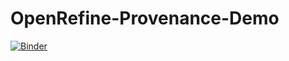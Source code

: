 # OpenRefine-Provenance-Demo

[![Binder](https://mybinder.org/badge_logo.svg)](https://mybinder.org/v2/gh/nikolausn/OpenRefine-Reproducibility-Demo/master)
